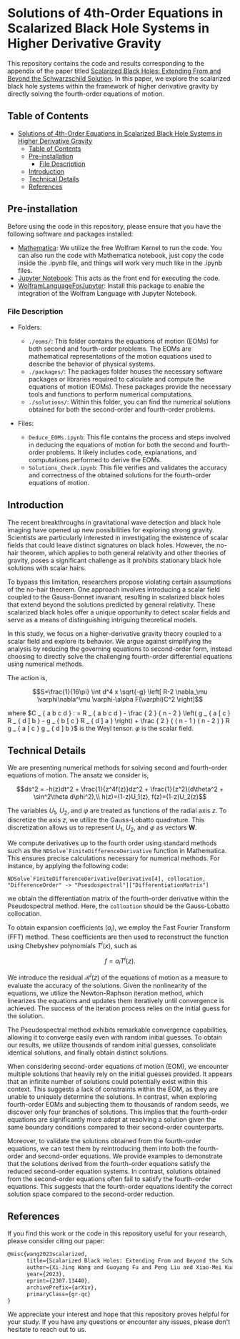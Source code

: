 # Solutions of 4th-Order Equations in Scalarized Black Hole Systems in Higher Derivative Gravity

This repository contains the code and results corresponding to the appendix of the paper titled [Scalarized Black Holes: Extending From and Beyond the Schwarzschild Solution](https://arxiv.org/abs/xxxxxx). In this paper, we explore the scalarized black hole systems within the framework of higher derivative gravity by directly solving the fourth-order equations of motion.

## Table of Contents
- [Solutions of 4th-Order Equations in Scalarized Black Hole Systems in Higher Derivative Gravity](#solutions-of-4th-order-equations-in-scalarized-black-hole-systems-in-higher-derivative-gravity)
  - [Table of Contents](#table-of-contents)
  - [Pre-installation](#pre-installation)
    - [File Description](#file-description)
  - [Introduction](#introduction)
  - [Technical Details](#technical-details)
  - [References](#references)

## Pre-installation<a name="pre-installation"></a>

Before using the code in this repository, please ensure that you have the following software and packages installed:
- [Mathematica](https://www.wolfram.com/mathematica/): We utilize the free Wolfram Kernel to run the code. You can also run the code with Mathematica notebook, just copy the code inside the .ipynb file, and things will work very much like in the .ipynb files.
- [Jupyter Notebook](https://jupyter.org/): This acts as the front end for executing the code.
- [WolframLanguageForJupyter](https://github.com/WolframResearch/WolframLanguageForJupyter): Install this package to enable the integration of the Wolfram Language with Jupyter Notebook.

### File Description

- Folders:
  - `./eoms/`: This folder contains the equations of motion (EOMs) for both second and fourth-order problems. The EOMs are mathematical representations of the motion equations used to describe the behavior of physical systems.
  - `./packages/`: The packages folder houses the necessary software packages or libraries required to calculate and compute the equations of motion (EOMs). These packages provide the necessary tools and functions to perform numerical computations.
  - `./solutions/`: Within this folder, you can find the numerical solutions obtained for both the second-order and fourth-order problems.

- Files:
  - `Deduce_EOMs.ipynb`: This file contains the process and steps involved in deducing the equations of motion for both the second and fourth-order problems. It likely includes code, explanations, and computations performed to derive the EOMs.
  - `Solutions_Check.ipynb`: This file verifies and validates the accuracy and correctness of the obtained solutions for the fourth-order equations of motion.

## Introduction<a name="introduction"></a>

The recent breakthroughs in gravitational wave detection and black hole imaging have opened up new possibilities for exploring strong gravity. Scientists are particularly interested in investigating the existence of scalar fields that could leave distinct signatures on black holes. However, the no-hair theorem, which applies to both general relativity and other theories of gravity, poses a significant challenge as it prohibits stationary black hole solutions with scalar hairs.

To bypass this limitation, researchers propose violating certain assumptions of the no-hair theorem. One approach involves introducing a scalar field coupled to the Gauss-Bonnet invariant, resulting in scalarized black holes that extend beyond the solutions predicted by general relativity. These scalarized black holes offer a unique opportunity to detect scalar fields and serve as a means of distinguishing intriguing theoretical models.

In this study, we focus on a higher-derivative gravity theory coupled to a scalar field and explore its behavior. We argue against simplifying the analysis by reducing the governing equations to second-order form, instead choosing to directly solve the challenging fourth-order differential equations using numerical methods.

The action is,

$$S=\frac{1}{16\pi} \int d^4 x \sqrt{-g} \left[ R-2 \nabla_\mu \varphi\nabla^\mu \varphi-\alpha F(\varphi)C^2 \right]$$

where $C _ { a b c d } : = R _ { a b c d } - \frac { 2 } { n - 2 } \left( g _ { a [ c } R _ { d ] b } - g _ { b [ c } R _ { d ] a } \right) + \frac { 2 } { ( n - 1 ) ( n - 2 ) } R g _ { a [ c } g _ { d ] b }$ is the Weyl tensor. $\varphi$ is the scalar field.

## Technical Details<a name="technical-details"></a>

We are presenting numerical methods for solving second and fourth-order equations of motion. The ansatz we consider is,

$$ds^2 = -h(z)dt^2 + \frac{1}{z^4f(z)}dz^2 + \frac{1}{z^2}(d\theta^2 + \sin^2\theta d\phi^2),\\
	h(z)=(1-z)U_1(z), f(z)=(1-z)U_2(z)$$

The variables $U_1$, $U_2$, and $\varphi$ are treated as functions of the radial axis $z$. To discretize the axis $z$, we utilize the Gauss-Lobatto quadrature. This discretization allows us to represent $U_1$, $U_2$, and $\varphi$ as vectors $\boldsymbol{W}$.

We compute derivatives up to the fourth order using standard methods such as the ``NDSolve`FiniteDifferenceDerivative`` function in Mathematica. This ensures precise calculations necessary for numerical methods. For instance, by applying the following code:
```wl
NDSolve`FiniteDifferenceDerivative[Derivative[4], collocation, "DifferenceOrder" -> "Pseudospectral"]["DifferentiationMatrix"]
```
we obtain the differentiation matrix of the fourth-order derivative within the Pseudospectral method. Here, the `colloation` should be the Gauss-Lobatto collocation.

To obtain expansion coefficients ($a_i$), we employ the Fast Fourier Transform (FFT) method. These coefficients are then used to reconstruct the function using Chebyshev polynomials $T^i(x)$, such as

$$f = a_i T^i(z).$$

We introduce the residual $\mathcal R^I(z)$ of the equations of motion as a measure to evaluate the accuracy of the solutions. Given the nonlinearity of the equations, we utilize the Newton-Raphson iteration method, which linearizes the equations and updates them iteratively until convergence is achieved. The success of the iteration process relies on the initial guess for the solution.

The Pseudospectral method exhibits remarkable convergence capabilities, allowing it to converge easily even with random initial guesses. To obtain our results, we utilize thousands of random initial guesses, consolidate identical solutions, and finally obtain distinct solutions.

When considering second-order equations of motion (EOM), we encounter multiple solutions that heavily rely on the initial guesses provided. It appears that an infinite number of solutions could potentially exist within this context. This suggests a lack of constraints within the EOM, as they are unable to uniquely determine the solutions. In contrast, when exploring fourth-order EOMs and subjecting them to thousands of random seeds, we discover only four branches of solutions. This implies that the fourth-order equations are significantly more adept at resolving a solution given the same boundary conditions compared to their second-order counterparts.

Moreover, to validate the solutions obtained from the fourth-order equations, we can test them by reintroducing them into both the fourth-order and second-order equations. We provide examples to demonstrate that the solutions derived from the fourth-order equations satisfy the reduced second-order equation systems. In contrast, solutions obtained from the second-order equations often fail to satisfy the fourth-order equations. This suggests that the fourth-order equations identify the correct solution space compared to the second-order reduction.

## References<a name="citation"></a>

If you find this work or the code in this repository useful for your research, please consider citing our paper:

```tex
@misc{wang2023scalarized,
      title={Scalarized Black Holes: Extending From and Beyond the Schwarzschild Solution}, 
      author={Xi-Jing Wang and Guoyang Fu and Peng Liu and Xiao-Mei Kuang and Bin Wang and Jian-Pin Wu},
      year={2023},
      eprint={2307.13440},
      archivePrefix={arXiv},
      primaryClass={gr-qc}
}
```

We appreciate your interest and hope that this repository proves helpful for your study. If you have any questions or encounter any issues, please don't hesitate to reach out to us.